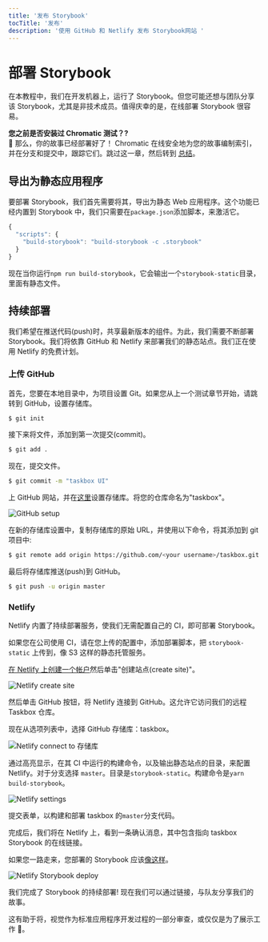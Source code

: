 ```yaml
---
title: '发布 Storybook'
tocTitle: '发布'
description: '使用 GitHub 和 Netlify 发布 Storybook网站 '
---
```


# 部署 Storybook

在本教程中，我们在开发机器上，运行了 Storybook。但您可能还想与团队分享该 Storybook，尤其是非技术成员。值得庆幸的是，在线部署 Storybook 很容易。

<div class="aside">
<strong>您之前是否安装过 Chromatic 测试？?</strong>
<br/>
🎉 那么，你的故事已经部署好了！ Chromatic 在线安全地为您的故事编制索引，并在分支和提交中，跟踪它们。跳过这一章，然后转到 <a href="/react/zh-CN/conclusion">总结</a>。
</div>

## 导出为静态应用程序

要部署 Storybook，我们首先需要将其，导出为静态 Web 应用程序。这个功能已经内置到 Storybook 中，我们只需要在`package.json`添加脚本，来激活它。

```javascript
{
  "scripts": {
    "build-storybook": "build-storybook -c .storybook"
  }
}
```

现在当你运行`npm run build-storybook`，它会输出一个`storybook-static`目录，里面有静态文件。

## 持续部署

我们希望在推送代码(push)时，共享最新版本的组件。为此，我们需要不断部署 Storybook。我们将依靠 GitHub 和 Netlify 来部署我们的静态站点。我们正在使用 Netlify 的免费计划。

### 上传 GitHub

首先，您要在本地目录中，为项目设置 Git。如果您从上一个测试章节开始，请跳转到 GitHub，设置存储库。

```bash
$ git init
```

接下来将文件，添加到第一次提交(commit)。

```bash
$ git add .
```

现在，提交文件。

```bash
$ git commit -m "taskbox UI"
```

上 GitHub 网站，并在[这里](https://github.com/new)设置存储库。将您的仓库命名为"taskbox"。

![GitHub setup](/github-create-taskbox.png)

在新的存储库设置中，复制存储库的原始 URL，并使用以下命令，将其添加到 git 项目中:

```bash
$ git remote add origin https://github.com/<your username>/taskbox.git
```

最后将存储库推送(push)到 GitHub。

```bash
$ git push -u origin master
```

### Netlify

Netlify 内置了持续部署服务，使我们无需配置自己的 CI，即可部署 Storybook。

<div class="aside">
如果您在公司使用 CI，请在您上传的配置中，添加部署脚本，把 <code>storybook-static</code> 上传到，像 S3 这样的静态托管服务。
</div>

[在 Netlify 上创建一个帐户](https://app.netlify.com/start)然后单击"创建站点(create site)"。

![Netlify create site](/netlify-create-site.png)

然后单击 GitHub 按钮，将 Netlify 连接到 GitHub。这允许它访问我们的远程 Taskbox 仓库。

现在从选项列表中，选择 GitHub 存储库：taskbox。

![Netlify connect to 存储库](/netlify-account-picker.png)

通过高亮显示，在其 CI 中运行的构建命令，以及输出静态站点的目录，来配置 Netlify。对于分支选择 `master`。目录是`storybook-static`。构建命令是`yarn build-storybook`。

![Netlify settings](/netlify-settings.png)

提交表单，以构建和部署 taskbox 的`master`分支代码。

完成后，我们将在 Netlify 上，看到一条确认消息，其中包含指向 taskbox Storybook 的在线链接。

如果您一路走来，您部署的 Storybook 应该[像这样](https://clever-banach-415c03.netlify.com/)。

![Netlify Storybook deploy](/netlify-storybook-deploy.png)

我们完成了 Storybook 的持续部署! 现在我们可以通过链接，与队友分享我们的故事。

这有助于将，视觉作为标准应用程序开发过程的一部分审查，或仅仅是为了展示工作 💅。
